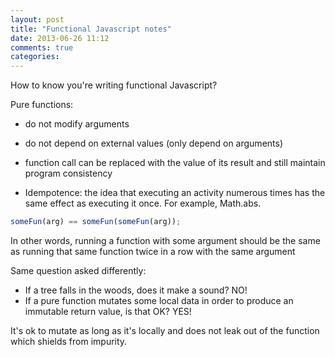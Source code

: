 ```yaml
---
layout: post
title: "Functional Javascript notes"
date: 2013-06-26 11:12
comments: true
categories: 
---
```


How to know you're writing functional Javascript?

Pure functions:

- do not modify arguments
- do not depend on external values (only depend on arguments)
- function call can be replaced with the value of its result and 
  still maintain program consistency

- Idempotence: the idea that executing an activity numerous times has 
  the same effect as executing it once. For example, Math.abs.

```javascript
someFun(arg) == someFun(someFun(arg));
```

In other words, running a function with some argument should be the same
as running that same function twice in a row with the same argument



Same question asked differently:
- If a tree falls in the woods, does it make a sound? NO!
- If a pure function mutates some local data in order to produce an immutable return value, is that OK? YES!

It's ok to mutate as long as it's locally and does not leak out of the
function which shields from impurity.
